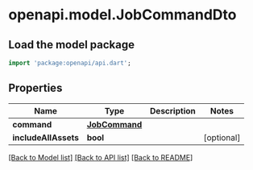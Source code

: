 # openapi.model.JobCommandDto

## Load the model package
```dart
import 'package:openapi/api.dart';
```

## Properties
Name | Type | Description | Notes
------------ | ------------- | ------------- | -------------
**command** | [**JobCommand**](JobCommand.md) |  | 
**includeAllAssets** | **bool** |  | [optional] 

[[Back to Model list]](../README.md#documentation-for-models) [[Back to API list]](../README.md#documentation-for-api-endpoints) [[Back to README]](../README.md)


